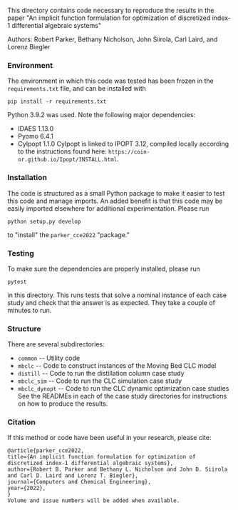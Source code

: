 This directory contains code necessary to reproduce the results in the paper
"An implicit function formulation for optimization of discretized index-1
differential algebraic systems"

Authors: Robert Parker, Bethany Nicholson, John Siirola, Carl Laird, and Lorenz
Biegler

### Environment
The environment in which this code was tested has been frozen in the
`requirements.txt` file, and can be installed with
```console
pip install -r requirements.txt
```
Python 3.9.2 was used.
Note the following major dependencies:
- IDAES 1.13.0
- Pyomo 6.4.1
- CyIpopt 1.1.0
CyIpopt is linked to IPOPT 3.12, compiled locally according to the instructions
found here: `https://coin-or.github.io/Ipopt/INSTALL.html`.

### Installation
The code is structured as a small Python package to make it easier to test this
code and manage imports. An added benefit is that this code may be easily imported
elsewhere for additional experimentation. Please run
```console
python setup.py develop
```
to "install" the `parker_cce2022` "package."

### Testing
To make sure the dependencies are properly installed, please run
```console
pytest
```
in this directory. This runs tests that solve a nominal instance of each
case study and check that the answer is as expected. They take a couple
of minutes to run.

### Structure
There are several subdirectories:
- `common` -- Utility code
- `mbclc` -- Code to construct instances of the Moving Bed CLC model
- `distill` -- Code to run the distillation column case study
- `mbclc_sim` -- Code to run the CLC simulation case study
- `mbclc_dynopt` -- Code to run the CLC dynamic optimization case studies
See the READMEs in each of the case study directories for instructions
on how to produce the results.

### Citation
If this method or code have been useful in your research, please cite:
```
@article{parker_cce2022,
title={An implicit function formulation for optimization of discretized index-1 differential algebraic systems},
author={Robert B. Parker and Bethany L. Nicholson and John D. Siirola and Carl D. Laird and Lorenz T. Biegler},
journal={Computers and Chemical Engineering},
year={2022},
}
Volume and issue numbers will be added when available.
